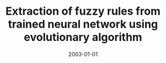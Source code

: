 ---
# Documentation: https://wowchemy.com/docs/managing-content/

title: Extraction of fuzzy rules from trained neural network using evolutionary algorithm
subtitle: ''
summary: ''
authors:
- markowska-kaczmar
- Wojciech Trelak
tags: []
categories: []
date: '2003-01-01'
lastmod: 2022-10-07T04:56:40Z
featured: false
draft: false

# Featured image
# To use, add an image named `featured.jpg/png` to your page's folder.
# Focal points: Smart, Center, TopLeft, Top, TopRight, Left, Right, BottomLeft, Bottom, BottomRight.
image:
  caption: ''
  focal_point: ''
  preview_only: false

# Projects (optional).
#   Associate this post with one or more of your projects.
#   Simply enter your project's folder or file name without extension.
#   E.g. `projects = ["internal-project"]` references `content/project/deep-learning/index.md`.
#   Otherwise, set `projects = []`.
projects: []
publishDate: '2022-10-07T04:56:39.670786Z'
publication_types:
- '1'
abstract: ''
publication: "*11th European Symposium on Artificial Neural Networks. ESANN '2003.\
  \ Proceedings, Bruges, Belgium, April 23-24-25, 2003.*"
---